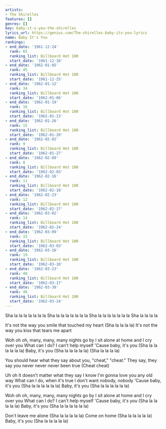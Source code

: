 ```yaml
---
artists:
- The Shirelles
features: []
genres: []
key: baby-it-s-you-the-shirelles
lyrics_url: https://genius.com/The-shirelles-baby-its-you-lyrics
name: Baby It's You
rankings:
- end_date: '1961-12-24'
  rank: 65
  ranking_list: Billboard Hot 100
  start_date: '1961-12-18'
- end_date: '1962-01-05'
  rank: 45
  ranking_list: Billboard Hot 100
  start_date: '1961-12-25'
- end_date: '1962-01-12'
  rank: 34
  ranking_list: Billboard Hot 100
  start_date: '1962-01-06'
- end_date: '1962-01-19'
  rank: 16
  ranking_list: Billboard Hot 100
  start_date: '1962-01-13'
- end_date: '1962-01-26'
  rank: 15
  ranking_list: Billboard Hot 100
  start_date: '1962-01-20'
- end_date: '1962-02-02'
  rank: 9
  ranking_list: Billboard Hot 100
  start_date: '1962-01-27'
- end_date: '1962-02-09'
  rank: 8
  ranking_list: Billboard Hot 100
  start_date: '1962-02-03'
- end_date: '1962-02-16'
  rank: 11
  ranking_list: Billboard Hot 100
  start_date: '1962-02-10'
- end_date: '1962-02-23'
  rank: 12
  ranking_list: Billboard Hot 100
  start_date: '1962-02-17'
- end_date: '1962-03-02'
  rank: 14
  ranking_list: Billboard Hot 100
  start_date: '1962-02-24'
- end_date: '1962-03-09'
  rank: 15
  ranking_list: Billboard Hot 100
  start_date: '1962-03-03'
- end_date: '1962-03-16'
  rank: 19
  ranking_list: Billboard Hot 100
  start_date: '1962-03-10'
- end_date: '1962-03-23'
  rank: 40
  ranking_list: Billboard Hot 100
  start_date: '1962-03-17'
- end_date: '1962-03-30'
  rank: 46
  ranking_list: Billboard Hot 100
  start_date: '1962-03-24'
---
```

Sha la la la la la la la
Sha la la la la la la la
Sha la la la la la la la
Sha la la la la


It's not the way you smile that touched my heart (Sha la la la la)
It's not the way you kiss that tears me apart


Woh oh oh, many, many, many nights go by
I sit alone at home and I cry over you
What can I do?
I can't help myself
'Cause baby, it's you (Sha la la la la la la)
Baby, it's you (Sha la la la la la)
(Sha la la la la)


You should hear what they say about you, "cheat," "cheat."
They say, they say you never never never  been true (Cheat cheat)


Uh oh
It doesn't matter what they say
I know I'm gonna love you any old way
What can I do, when it's true
I don't want nobody, nobody
'Cause baby, it's you (Sha la la la la la la)
Baby, it's you (Sha la la la la la la)




Woh oh oh, many, many, many nights go by
I sit alone at home and I cry over you
What can I do?
I can't help myself
'Cause baby, it's you (Sha la la la la la)
Baby, it's you (Sha la la la la la la)


Don't leave me alone (Sha la la la la la)
Come on home (Sha la la la la la)
Baby, it's you (Sha la la la la la)
